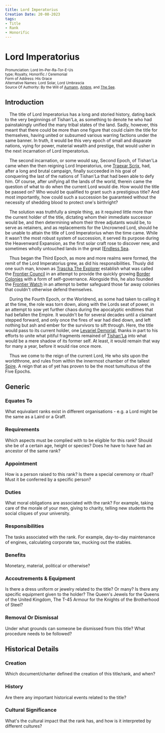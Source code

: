 ```yaml
---
title: Lord Imperatorius
Creation Date: 20-08-2023
tags:
- Title
- Rank
- Honorific
---
```


# Lord Imperatorius
<small>Pronunciation: Lord Im-Per-Ra-Tor-E-Us <br>
type; Royalty, Honorific / Ceremonial <br>
Form of Address: His Grace <br>
Alternative Names: Lord Solar, Lord Umbrascia <br>
Source Of Authority: By the Will of [Aumann](../Characters/Deity/Aumann.md), [Ambre](../Characters/Deity/Ambre.md), and [The See](../Characters/Deity/The%20See.md).</small>

## Introduction
&emsp;The title of Lord Imperatorius has a long and storied history, dating back to the very beginnings of Tishan'La, as something to denote he who had painstakingly unified the many tribal states of the land. Sadly, however, this meant that there could be more than one figure that could claim the title for themselves, having united or subsumed various warring factions under the same banner. In truth, it would be this very epoch of small and disparate nations, vying for power, material wealth and prestige, that would usher in the next incarnation of Lord Imperatorius.

&emsp;The second incarnation, or some would say, Second Epoch, of Tishan'La came when the then reigning Lord Imperatorius, one [Traexar Scrix](Traexar%20Scrix.md), had, after a long and brutal campaign, finally succeeded in his goal of conquering the last of the nations of Tishan'La that had been able to defy him. Of course, after unifying all the lands of the world, therein came the question of what to do when the current Lord would die. How would the title be passed on? Who would be qualified to grant such a prestigious title? And most importantly, how could such a succession be guaranteed without the necessity of shedding blood to protect one's birthright?

&emsp;The solution was truthfully a simple thing, as it required little more than the current holder of the title, dictating whom their immediate successor would be, and then determining whom their three adjutants would be, to serve as retainers, and as replacements for the Uncrowned Lord, should he be unable to attain the title of Lord Imperatorius when the time came. While it wasn't the most robust system of succession, it served its purpose during the Heavenward Expansion, as the first solar craft rose to discover new, and sometimes wholly untouched lands in the great [[Endless Sea](../Locations/Stellar/Endless%20Sea.md).

&emsp;Thus began the Third Epoch, as more and more realms were formed, the remit of the Lord Imperatorius grew, as did his responsibilities. Thusly did one such man, known as [Trascka The Explorer](Trascka%20The%20Explorer.md) establish what was called the [Frontier Council](Frontier%20Council.md) in an attempt to provide the quickly growing [Border Colonies](Border%20Colonies.md) with a form of self-governance. Alongside this, he also founded the [Frontier Watch](Frontier%20Watch.md) in an attempt to better safeguard those far away colonies that couldn't otherwise defend themselves.

&emsp;During the Fourth Epoch, or the Worldrend, as some had taken to calling it at the time, the role was torn down, along with the Lords seat of power, in an attempt to sow yet further chaos during the apocalyptic endtimes that had befallen the Empire. It wouldn't be for several decades until a claimant stepped forward, and only once the fires of war had died down, and left nothing but ash and ember for the survivors to sift through. Here, the title would pass to its current holder, one [Levariel Demorial](../Characters/Major/Levariel%20Demorial.md), thanks in part to his efforts to unite what pitiful fragments remained of [Tishan'La](../Organisations/Political/Tishan'La%20(Empire).md) into what would be a mere shadow of its former self. At least, it would remain that way for many a year, before it would rise once more.

&emsp;Thus we come to the reign of the current Lord, He who sits upon the worldthrone, and rules from within the innermost chamber of the tallest [Spire](../Locations/Terrestrial/The%20Spires.md). A reign that as of yet has proven to be the most tumultuous of the Five Epochs.

## Generic
### Equates To
What equivalant ranks exist in different organisations - e.g. a Lord might be the same as a Laird or a Graff.
### Requirements
Which aspects must be complied with to be eligible for this rank? Should she be of a certain age, height or species? Does he have to have had an ancestor of the same rank?
### Appointment 
How is a person raised to this rank? Is there a special ceremony or ritual? Must it be conferred by a specific person?
### Duties
What moral obligations are associated with the rank? For example, taking care of the morale of your men, giving to charity, telling new students the social cliques of your university.
### Responsibilities
The tasks associated with the rank. For example, day-to-day maintenance of engines, calculating corporate tax, mucking out the stables.
### Benefits
Monetary, material, political or otherwise?
### Accoutrements & Equipment
Is there a dress uniform or jewelry related to the title? Or many? Is there any specific equipment given to the holder? The Queen's Jewels for the Queens of the United Kingdom, The T-45 Armour for the Knights of the Brotherhood of Steel?
### Removal Or Dismissal
Under what grounds can someone be dismissed from this title? What procedure needs to be followed?

## Historical Details
### Creation
Which document/charter defined the creation of this title/rank, and when?
### History
Are there any important historical events related to the title?
### Cultural Significance
What's the cultural impact that the rank has, and how is it interpreted by different cultures?